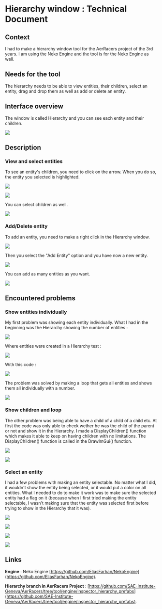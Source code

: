 # Hierarchy window : Technical Document
## Context

I had to make a hierarchy window tool for the AerRacers project of the 3rd years. I am using the Neko Engine and the tool is for the Neko Engine as well.

## Needs for the tool

The hierarchy needs to be able to view entities, their children, select an entity, drag and drop them as well as add or delete an entity.

## Interface overview

The window is called Hierarchy and you can see each entity and their children.

![](https://eleonoradps.github.io/BlogpostTool/UM4.PNG)

## Description
### View and select entities
To see an entity's children, you need to click on the arrow. When you do so, the entity you selected is highlighted.

![](https://eleonoradps.github.io/BlogpostTool/UM5.PNG)

![](https://eleonoradps.github.io/BlogpostTool/UM4.PNG)

You can select children as well.

![](https://eleonoradps.github.io/BlogpostTool/UM3.PNG)

### Add/Delete entity

To add an entity, you need to make a right click in the Hierarchy window.

![](https://eleonoradps.github.io/BlogpostTool/UM9.PNG)

Then you select the "Add Entity" option and you have now a new entity.

![](https://eleonoradps.github.io/BlogpostTool/UM10.PNG)

You can add as many entities as you want.

![](https://eleonoradps.github.io/BlogpostTool/UM11.PNG)

## Encountered problems
### Show entities individually

My first problem was showing each entity individually. What I had in the beginning was the Hierarchy showing the number of entities :

![](https://eleonoradps.github.io/BlogpostTool/part1.PNG)

Where entities were created in a Hierarchy test :

![](https://eleonoradps.github.io/BlogpostTool/testhierarchypart1.PNG)

With this code :

![](https://eleonoradps.github.io/BlogpostTool/hierarchycpppart1.PNG)

The problem was solved by making a loop that gets all entities and shows them all individually with a number.

![](https://eleonoradps.github.io/BlogpostTool/BPT.PNG)

### Show children and loop

The other problem was being able to have a child of a child of a child etc. At first the code was only able to check wether he was the child of the parent or not and show it in the Hierarchy. I made a DisplayChildren() function which makes it able to keep on having children with no limitations. The DisplayChildren() function is called in the DrawImGui() function.

![](https://eleonoradps.github.io/BlogpostTool/BPT1.PNG)

![](https://eleonoradps.github.io/BlogpostTool/UM3.PNG)

### Select an entity

I had a few problems with making an entity selectable. No matter what I did, it wouldn't show the entity being selected, or it would put a color on all entities. What I needed to do to make it work was to make sure the selected entity had a flag on it (because when I first tried making the entity selectable, I wasn't making sure that the entity was selected first before trying to show in the Hierarchy that it was).

![](https://eleonoradps.github.io/BlogpostTool/BPT2.PNG)

![](https://eleonoradps.github.io/BlogpostTool/BPT3.PNG)

![](https://eleonoradps.github.io/BlogpostTool/UM4.PNG)

![](https://eleonoradps.github.io/BlogpostTool/UM3.PNG)

## Links

**Engine** : Neko Engine [https://github.com/EliasFarhan/NekoEngine](https://github.com/EliasFarhan/NekoEngine).

**Hierarchy branch in AerRacers Project** : [https://github.com/SAE-Institute-Geneva/AerRacers/tree/tool/engine/inspector_hierarchy_prefabs](https://github.com/SAE-Institute-Geneva/AerRacers/tree/tool/engine/inspector_hierarchy_prefabs).




